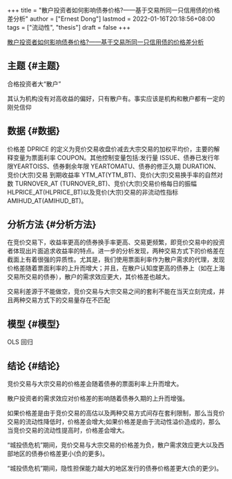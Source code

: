 +++
title = "散户投资者如何影响债券价格?——基于交易所同一只信用债的价格差分析"
author = ["Ernest Dong"]
lastmod = 2022-01-16T20:18:56+08:00
tags = ["流动性", "thesis"]
draft = false
+++

[散户投资者如何影响债券价格?——基于交易所同一只信用债的价格差分析](/ox-hugo/散户投资者如何影响债券价格_——...于交易所同一只信用债的价格差分析_钟宁桦.pdf)


## 主题 {#主题}

合格投资者大“散户”

其认为机构没有对高收益的偏好，只有散户有。事实应该是机构和散户都有一定的刚兑信仰


## 数据 {#数据}

价格差 DPRICE 的定义为竞价交易收盘价减去大宗交易的加权平均价，主要的解释变量为票面利率 COUPON。其他控制变量包括:发行量 ISSUE、债券已发行年限YEARTOISS、债券剩余年限 YEARTOMATU、债券的修正久期 DURATION、竞价(大宗)交易 到期收益率 YTM\_AT(YTM\_BT)、竞价(大宗)交易换手率的自然对数 TURNOVER\_AT (TURNOVER\_BT)、竞价(大宗)交易价格每日的振幅 HLPRICE\_AT(HLPRICE\_BT)以及竞价(大宗)交易的非流动性指标 AMIHUD\_AT(AMIHUD\_BT)。


## 分析方法 {#分析方法}

在竞价交易下，收益率更高的债券换手率更高、交易更频繁，即竞价交易中的投资者体现出片面追求收益率的特点。进一步的分析发现，两种交易方式下的价格差在截面上有着很强的异质性。尤其是，我们使用票面利率作为散户需求的代理，发现价格差随着票面利率的上升而增大；并且，在散户认知度更高的债券上（如在上海交易所交易的债券），散户的需求效应更大，其价格差也越大。

交易利差源于不能做空，竞价交易与大宗交易之间的套利不能在当天立刻完成，并且两种交易方式下的交易量存在不匹配


## 模型 {#模型}

OLS 回归


## 结论 {#结论}

竞价交易与大宗交易的价格差会随着债券的票面利率上升而增大。

散户投资者的需求效应对价格差的影响随着债券久期的上升而增强。

如果价格差是由于竞价交易的高估以及两种交易方式间存在套利限制，那么当竞价交易的流动性降低时，价格差会增大;如果价格差是由于流动性溢价造成的，那么当竞价交易的流动性提高时，价格差会增大。

“城投债危机”期间，竞价交易与大宗交易的价格差为负，散户需求效应更大以及西部地区的债券价格差更小(负的更多)。

“城投债危机”期间，隐性担保能力越大的地区发行的债券价格差更大(负的更少)。